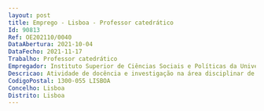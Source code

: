 ```yaml
--- 
layout: post
title: Emprego - Lisboa - Professor catedrático
Id: 90813
Ref: OE202110/0040
DataAbertura: 2021-10-04
DataFecho: 2021-11-17
Trabalho: Professor catedrático
Empregador: Instituto Superior de Ciências Sociais e Políticas da Universidade de Lisboa
Descricao: Atividade de docência e investigação na área disciplinar de Gestão do Instituto Superior de Ciências Sociais e Políticas da Universidade de Lisboa (ISCSP ULisboa), a qual integra as seguintes unidades curriculares  Gestão da Qualidade  Introdução à Gestão  Metodologia de Investigação  Gestão e Administração de Organizações de Saúde e Gestão da Saúde.
CodigoPostal: 1300-055 LISBOA
Concelho: Lisboa
Distrito: Lisboa
--- 
```

